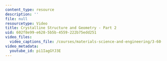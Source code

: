 ```yaml
---
content_type: resource
description: ''
file: null
resourcetype: Video
title: Crystalline Structure and Geometry - Part 2
uid: 602f8e99-e628-5b5b-4559-222b75edd251
video_files:
  video_captions_file: /courses/materials-science-and-engineering/3-60-symmetry-structure-and-tensor-properties-of-materials-fall-2005/video-lectures/crystalline-structure-and-geometry-part-2/pi1IagGYJ3E.vtt
video_metadata:
  youtube_id: pi1IagGYJ3E
---
```

